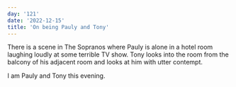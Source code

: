 ```yaml
---
day: '121'
date: '2022-12-15'
title: 'On being Pauly and Tony'
---
```


There is a scene in The Sopranos where Pauly is alone in a hotel room laughing loudly at some terrible TV show. Tony looks into the room from the balcony of his adjacent room and looks at him with utter contempt.

I am Pauly and Tony this evening.
